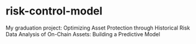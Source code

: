 # risk-control-model
My graduation project: Optimizing Asset Protection through Historical Risk Data Analysis of On-Chain Assets: Building a Predictive Model
